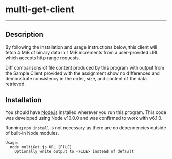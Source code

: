 # multi-get-client

---

## Description

By following the installation and usage instructions below, this client will fetch 4 MiB of binary data in 1 MiB increments from a user-provided URL which accepts http range requests.

Diff comparisons of file content produced by this program with output from the Sample Client provided with the assignment show no differences and demonstrate consistency in the order, size, and content of the data retrieved.

## Installation

You should have [Node.js](https://nodejs.org) installed wherever you run this program. This code was developed using Node v10.0.0 and was confirmed to work with v6.1.0.

Running `npm install` is not necessary as there are no dependencies outside of built-in Node modules.

```
Usage:  
  node multiGet.js URL [FILE]  
    Optionally write output to <FILE> instead of default
```

